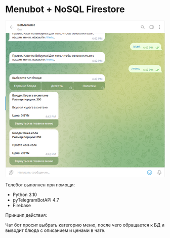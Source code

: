# Menubot + NoSQL Firestore
![](screen.png)


Телебот выполнен при помощи:

- Python 3.10
- pyTelegramBotAPI 4.7
- Firebase

Принцип действия:

Чат бот просит выбрать категорию меню, после чего обращается к БД и выводит блюда с описанием и ценами в чате.
